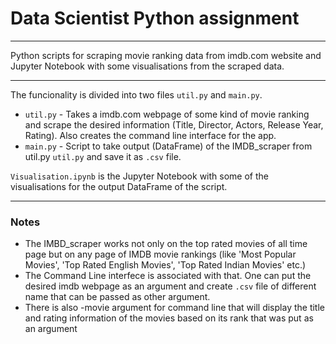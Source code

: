 # Data Scientist Python assignment

---

Python scripts for scraping movie ranking data from imdb.com website and Jupyter Notebook with some visualisations from the scraped data.

---

The funcionality is divided into two files `util.py` and `main.py`. 
 - `util.py` - Takes a imdb.com webpage of some kind of movie ranking and scrape the desired information (Title, Director, Actors, Release Year, Rating). Also creates the command line interface for the app. 
 - `main.py` - Script to take output (DataFrame) of the IMDB_scraper from util.py `util.py` and save it as `.csv` file. 
 
 `Visualisation.ipynb` is the Jupyter Notebook with some of the visualisations for the output DataFrame of the script. 
 
 ---
 
 ### Notes
 
  - The IMBD_scraper works not only on the top rated movies of all time page but on any page of IMDB movie rankings (like 'Most Popular Movies', 'Top Rated English Movies', 'Top Rated Indian Movies' etc.)
  - The Command Line interfece is associated with that. One can put the desired imdb webpage as an argument and create `.csv` file of different name that can be passed as other argument. 
  - There is also -movie argument for command line that will display the title and rating information of the movies based on its rank that was put as an argument
  
